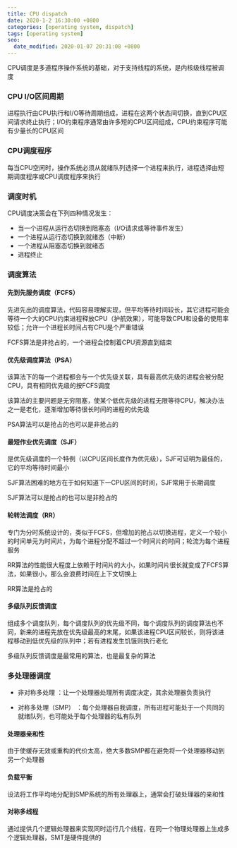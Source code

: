```yaml
---
title: CPU dispatch
date: 2020-1-2 16:30:00 +0800
categories: [operating system, dispatch]
tags: [operating system]
seo:
  date_modified: 2020-01-07 20:31:08 +0800
---
```


CPU调度是多道程序操作系统的基础，对于支持线程的系统，是内核级线程被调度

### CPU I/O区间周期

进程执行由CPU执行和I/O等待周期组成，进程在这两个状态间切换，直到CPU区间请求终止执行；I/O约束程序通常由许多短的CPU区间组成，CPU约束程序可能有少量长的CPU区间

### CPU调度程序

每当CPU空闲时，操作系统必须从就绪队列选择一个进程来执行，进程选择由短期调度程序或CPU调度程序来执行

### 调度时机

CPU调度决策会在下列四种情况发生：

* 当一个进程从运行态切换到阻塞态（I/O请求或等待事件发生）
* 一个进程从运行态切换到就绪态（中断）
* 一个进程从阻塞态切换到就绪态
* 进程终止

### 调度算法

#### 先到先服务调度（FCFS）

先进先出的调度算法，代码容易理解实现，但平均等待时间较长，其它进程可能会等待一个大的CPU约束进程释放CPU（护航效果），可能导致CPU和设备的使用率较低；允许一个进程长时间占有CPU是个严重错误

FCFS算法是非抢占的，一个进程会控制着CPU资源直到结束

#### 优先级调度算法（PSA）

该算法下的每一个进程都会与一个优先级关联，具有最高优先级的进程会被分配CPU，具有相同优先级的按FCFS调度

该算法的主要问题是无穷阻塞，使某个低优先级的进程无限等待CPU，解决办法之一是老化，逐渐增加等待很长时间的进程的优先级

PSA算法可以是抢占的也可以是非抢占的

#### 最短作业优先调度（SJF）

是优先级调度的一个特例（以CPU区间长度作为优先级），SJF可证明为最佳的，它的平均等待时间最小

SJF算法困难的地方在于如何知道下一CPU区间的时间，SJF常用于长期调度

SJF算法可以是抢占的也可以是非抢占的

#### 轮转法调度（RR）

专门为分时系统设计的，类似于FCFS，但增加的抢占以切换进程，定义一个较小的时间单元为时间片，为每个进程分配不超过一个时间片的时间；轮流为每个进程服务

RR算法的性能很大程度上依赖于时间片的大小，如果时间片很长就变成了FCFS算法，如果很小，那么会浪费时间在上下文切换上

RR算法是抢占的

#### 多级队列反馈调度

组成多个调度队列，每个调度队列的优先级不同，每个调度队列的调度算法也不同，新来的进程先放在优先级最高的末尾，如果该进程CPU区间较长，则将该进程移动到低优先级的队列中；若有进程发生饥饿则执行老化

多级队列反馈调度是最常用的算法，也是最复杂的算法

### 多处理器调度

* 非对称多处理 ：让一个处理器处理所有调度决定，其余处理器负责执行

* 对称多处理（SMP） ：每个处理器自我调度，所有进程可能处于一个共同的就绪队列，也可能处于每个处理器的私有队列

#### 处理器亲和性

由于使缓存无效或重构的代价太高，绝大多数SMP都在避免将一个处理器移动到另一个处理器

#### 负载平衡

设法将工作平均地分配到SMP系统的所有处理器上，通常会打破处理器的亲和性

#### 对称多线程

通过提供几个逻辑处理器来实现同时运行几个线程，在同一个物理处理器上生成多个逻辑处理器，SMT是硬件提供的